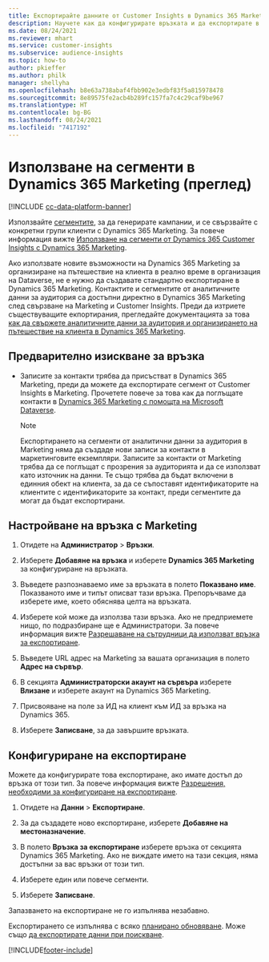 ```yaml
---
title: Експортирайте данните от Customer Insights в Dynamics 365 Marketing
description: Научете как да конфигурирате връзката и да експортирате в Dynamics 365 Marketing.
ms.date: 08/24/2021
ms.reviewer: mhart
ms.service: customer-insights
ms.subservice: audience-insights
ms.topic: how-to
author: pkieffer
ms.author: philk
manager: shellyha
ms.openlocfilehash: b8e63a738abaf4fbb902e3edbf83f5a815978478
ms.sourcegitcommit: 8e89575fe2acb4b289fc157fa7c4c29caf9be967
ms.translationtype: HT
ms.contentlocale: bg-BG
ms.lasthandoff: 08/24/2021
ms.locfileid: "7417192"
---
```

# <a name="use-segments-in-dynamics-365-marketing-preview"></a>Използване на сегменти в Dynamics 365 Marketing (преглед)

[!INCLUDE [cc-data-platform-banner](../includes/cc-data-platform-banner.md)]

Използвайте [сегментите](segments.md), за да генерирате кампании, и се свързвайте с конкретни групи клиенти с Dynamics 365 Marketing. За повече информация вижте [Използване на сегменти от Dynamics 365 Customer Insights с Dynamics 365 Marketing](/dynamics365/marketing/customer-insights-segments).

Ако използвате новите възможности на Dynamics 365 Marketing за организиране на пътешествие на клиента в реално време в организация на Dataverse, не е нужно да създавате стандартно експортиране в Dynamics 365 Marketing. Контактите и сегментите от аналитичните данни за аудитория са достъпни директно в Dynamics 365 Marketing след свързване на Marketing и Customer Insights. Преди да изтриете съществуващите екпортирания, прегледайте документацията за това [как да свържете аналитичните данни за аудитория и организирането на пътешествие на клиента в Dynamics 365 Marketing](/dynamics365/marketing/real-time-marketing-ci-profile).

## <a name="prerequisite-for-a-connection"></a>Предварително изискване за връзка

- Записите за контакти трябва да присъстват в Dynamics 365 Marketing, преди да можете да експортирате сегмент от Customer Insights в Marketing. Прочетете повече за това как да поглъщате контакти в [Dynamics 365 Marketing с помощта на Microsoft Dataverse](connect-power-query.md).

  > [!NOTE]
  > Експортирането на сегменти от аналитични данни за аудитория в Marketing няма да създаде нови записи за контакти в маркетинговите екземпляри. Записите за контакти от Marketing трябва да се поглъщат с прозрения за аудиторията и да се използват като източник на данни. Те също трябва да бъдат включени в единния обект на клиента, за да се съпоставят идентификаторите на клиентите с идентификаторите за контакт, преди сегментите да могат да бъдат експортирани.

## <a name="set-up-connection-to-marketing"></a>Настройване на връзка с Marketing

1. Отидете на **Администратор** > **Връзки**.

1. Изберете **Добавяне на връзка** и изберете **Dynamics 365 Marketing** за конфигуриране на връзката.

1. Въведете разпознаваемо име за връзката в полето **Показвано име**. Показваното име и типът описват тази връзка. Препоръчваме да изберете име, което обяснява целта на връзката.

1. Изберете кой може да използва тази връзка. Ако не предприемете нищо, по подразбиране ще е Администратори. За повече информация вижте [Разрешаване на сътрудници да използват връзка за експортиране](connections.md#allow-contributors-to-use-a-connection-for-exports).

1. Въведете URL адрес на Marketing за вашата организация в полето **Адрес на сървър**.

1. В секцията **Администраторски акаунт на сървъра** изберете **Влизане** и изберете акаунт на Dynamics 365 Marketing.

1. Присвояване на поле за ИД на клиент към ИД за връзка на Dynamics 365.

1. Изберете **Записване**, за да завършите връзката. 

## <a name="configure-an-export"></a>Конфигуриране на експортиране

Можете да конфигурирате това експортиране, ако имате достъп до връзка от този тип. За повече информация вижте [Разрешения, необходими за конфигуриране на експортиране](export-destinations.md#set-up-a-new-export).

1. Отидете на **Данни** > **Експортиране**.

1. За да създадете ново експортиране, изберете **Добавяне на местоназначение**.

1. В полето **Връзка за експортиране** изберете връзка от секцията Dynamics 365 Marketing. Ако не виждате името на тази секция, няма достъпни за вас връзки от този тип.

1. Изберете един или повече сегменти.

1. Изберете **Записване**.

Запазването на експортиране не го изпълнява незабавно.

Експортирането се изпълнява с всяко [планирано обновяване](system.md#schedule-tab). Може също [да експортирате данни при поискване](export-destinations.md#run-exports-on-demand). 

[!INCLUDE[footer-include](../includes/footer-banner.md)]
